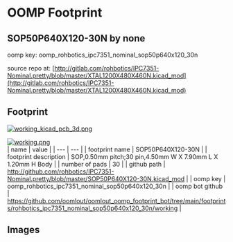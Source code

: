 # OOMP Footprint  
## SOP50P640X120-30N  by none  
  
oomp key: oomp_rohbotics_ipc7351_nominal_sop50p640x120_30n  
  
source repo at: [http://gitlab.com/rohbotics/IPC7351-Nominal.pretty/blob/master/XTAL1200X480X460N.kicad_mod](http://gitlab.com/rohbotics/IPC7351-Nominal.pretty/blob/master/XTAL1200X480X460N.kicad_mod)  
## Footprint  
  
[![working_kicad_pcb_3d.png](working_kicad_pcb_3d_600.png)](working_kicad_pcb_3d.png)  
  
[![working.png](working_600.png)](working.png)  
| name | value | 
| --- | --- | 
| footprint name | SOP50P640X120-30N | 
| footprint description | SOP,0.50mm pitch;30 pin,4.50mm W X 7.90mm L X 1.20mm H Body | 
| number of pads | 30 | 
| github path | http://github.com/rohbotics/IPC7351-Nominal.pretty/blob/master/SOP50P640X120-30N.kicad_mod | 
| oomp key | oomp_rohbotics_ipc7351_nominal_sop50p640x120_30n | 
| oomp bot github | https://github.com/oomlout/oomlout_oomp_footprint_bot/tree/main/footprints/rohbotics_ipc7351_nominal_sop50p640x120_30n/working | 
## Images  
